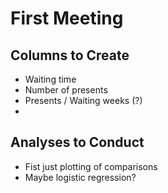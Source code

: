 # First Meeting

## Columns to Create
- Waiting time
- Number of presents
- Presents / Waiting weeks (?)
- 

## Analyses to Conduct
- Fist just plotting of comparisons
- Maybe logistic regression?